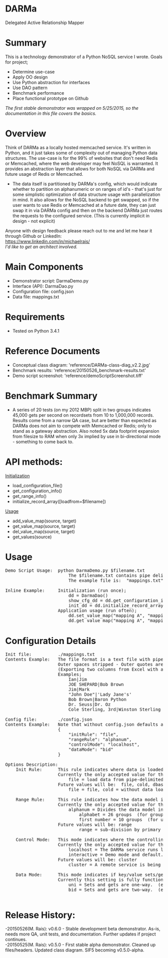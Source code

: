 # DARMa
Delegated
 Active
  Relationship
    Mapper

# Summary
This is a technology demonstrator of a Python NoSQL service I wrote.  Goals for project;
<ul>
<li>Determine use-case
<li>Apply OO design
<li>Use Python abstraction for interfaces
<li>Use DAO pattern
<li>Benchmark performance
<li>Place functional prototype on Github
</ul>
<i>The first stable demonstrator was wrapped on 5/25/2015, so the documentation in this file covers the basics.</i>

# Overview
Think of DARMa as a locally hosted memcached service.   It's written in Python, and it just takes some of complexity out of managing Python data structures.   The use-case is for the 99% of websites that don't need Redis or Memcached, where the web developer may feel NoSQL is warranted.   It provides an abstraction layer that allows for both NoSQL via DARMa and future usage of Redis or Memcached.
<ul>
<li>The data itself is partitioned by DARMa's config, which would indicate whether to partition on alphanumeric or on ranges of id's - that's just for some simplistic optimization of data structure usage with parallelization in mind.   It also allows for the NoSQL backend to get swapped, so if the user wants to use Redis or Memcached at a future date, they can just swap it in via DARMa config and then on the backend DARMa just routes the requests to the configured service.   (This is currently implicit in design - not explicit)
</ul>

Anyone with design feedback please reach out to me and let me hear it through Github or LinkedIn:<br>
        https://www.linkedin.com/in/michaelrais/
<br><i>I'd like to get an architect involved.</i>

# Main Components
<ul>
<li>Demonstrator script:  DarmaDemo.py
<li>Interface (API): DarmaDao.py
<li>Configuration file: config.json
<li>Data file: mappings.txt
</ul>

# Requirements
<ul>
<li> Tested on Python 3.4.1
</ul>

# Reference Documents
<ul>
<li>Conceptual class diagram:  'reference/DARMa-class-diag_v2.2.jpg'
<li>Benchmark results:  'reference/20150526_benchmark-results.txt'
<li>Demo script screenshot:  'reference/demoScriptScreenshot.tiff'
</ul>

# Benchmark Summary
<ul>
<li>A series of 20 tests (on my 2012 MBP) split in two groups indicates 45,000 gets per second on recordsets from 10 to 1,000,000 records.  Results come from a narrow QA case, but are better than expected as DARMa does not aim to compete with Memcached or Redis; only to stand as a gateway abstraction.  Also noted 5x data footprint expansion from filesize to RAM when only 3x implied by use in bi-directional mode - something to come back to.
</ul>

# API methods:
<u>Initialization</u>
<ul>
<li>load_configuration_file()
<li>get_configuration_info()
<li>get_range_info()
<li>initialize_record_array([loadfrom=$filename])
</ul>
<u>Usage</u>
<ul>
<li>add_value_map(source, target)
<li>get_value_map(source, target)
<li>del_value_map(source, target)
<li>get_values(source)
</ul>

# Usage
<pre>
Demo Script Usage:  python DarmaDemo.py $filename.txt
                        The $filename.txt contains pipe delimited mapping pairs to be loaded on start-up.
                        The example file is:  "mappings.txt"

Inline Example:     Initialization (run once);
                        dd = DarmaDao()
                        show_cfg_dd = dd.get_configuration_info()
                        init_dd = dd.initialize_record_array()
                    Application usage (run often);
                        dd.set_value_map("mapping A", "mapping B")
                        dd.get_value_map("mapping A", "mapping B")
</pre>

# Configuration Details
<pre>
Init file:          ./mappings.txt
Contents Example:   The file format is a text file with pipe delimited mapping pairs.  
                    Outer spaces stripped - Outer quotes are ignored - Inner quotes/apostrophes preserved.
                    (Exporting two columns from Excel with a pipe delimiter is one way to build your own file.)
                    Examples;
                        Ian|Jim
                        JOE SHEPARD|Bob Brown
                        Jim|Mark
                        "John Doe"|'Lady Jane's'
                        Bob Brown|Baron Python
                        Dr. Seuss|Dr. Oz
                        Cole Sterling, 3rd|Winston Sterling

Config file:        ./config.json
Contents Example:   Note that without config.json defaults are used, and controlMode is "interactive"
                    {
                        "initRule": "file",
                        "rangeRule": "alphanum",
                        "controlMode": "localhost",
                        "dataMode": "bid"
                    }

Options Description:
    Init Rule:      This rule indicates where data is loaded from on initialization.
                    Currently the only accepted value for the demonstrator is: file
                        file = load data from pipe-delimited text file.
                    Future values will be:  file, cold, dbase
                        file = file, cold = without data load, dbase = database, api = api

    Range Rule:     This rule indicates how the data model is sub-divided.
                    Currently the only accepted value for the demonstrator is: alphanum
                        alphanum = Divides the data model into 36 objects, by both;
                            alphabet = 26 groups  (for grouping by alpha)
                            first number = 10 groups  (for unordered primary keys)
                    Future values will be: range
                            range = sub-division by primary key ranges

    Control Mode:   This mode indicates where the controlling NoSQL abstraction layer is running.
                    Currently the only accepted value for the demonstrator is: "localhost" or "interactive".
                        localhost = The DARMa service runs locally and data managed locally after start-up
                        interactive = Demo mode and default.  Not for production.  The DARMa service runs locally in interactive demo mode.
                    Future values will be: cluster
                        cluster = A remote service is being used to manage data after start-up.  Could be anything that gets plugged in.

    Data Mode:      This mode indicates if key/value sets/gets are unidirectional or bi-directional.
                    Currently this setting is fully functional.
                        uni = Sets and gets are one-way.  (e.g. loading a map of "Ian Frei | Joe Yup" only matches "Ian Frei | Joe Yup", but not "Joe Yup | Ian Frei")
                        bid = Sets and gets are two-way.  (e.g. loading a map of "Ian|Joe" matches either "Ian|Joe" or "Joe|Ian")

</pre>

# Release History: 
   -20150526(M. Rais):  v0.6.0 - Stable development beta demonstrator.  As-is, needs more QA, unit tests, and documentation.  Further updates if project continues.<br>
   -20150525(M. Rais):  v0.5.0 - First stable alpha demonstrator. Cleaned up files/headers. Updated class diagram.  SIF5 becoming v0.5.0-alpha.  
